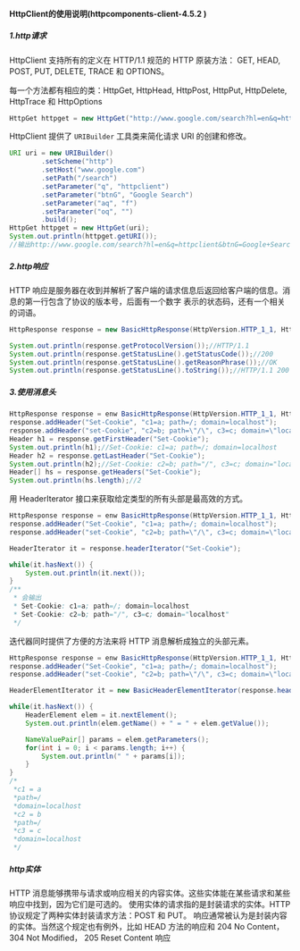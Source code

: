 #### HttpClient的使用说明(httpcomponents-client-4.5.2 )

##### 1.http请求

HttpClient 支持所有的定义在 HTTP/1.1 规范的 HTTP 原装方法： GET, HEAD, POST, PUT, DELETE, TRACE 和 OPTIONS。 

每一个方法都有相应的类：HttpGet, HttpHead, HttpPost, HttpPut, HttpDelete, HttpTrace 和 HttpOptions 

```java
HttpGet httpget = new HttpGet("http://www.google.com/search?hl=en&q=httpclient&btnG=Google+Search&aq=f&oq=");
```

HttpClient 提供了 `URIBuilder` 工具类来简化请求 URI 的创建和修改。 

```java
URI uri = new URIBuilder()
        .setScheme("http")
        .setHost("www.google.com")
        .setPath("/search")
        .setParameter("q", "httpclient")
        .setParameter("btnG", "Google Search")
        .setParameter("aq", "f")
        .setParameter("oq", "")
        .build();
HttpGet httpget = new HttpGet(uri);
System.out.println(httpget.getURI());
//输出http://www.google.com/search?hl=en&q=httpclient&btnG=Google+Search&aq=f&oq=
```

##### 2.http响应

HTTP 响应是服务器在收到并解析了客户端的请求信息后返回给客户端的信息。消息的第一行包含了协议的版本号，后面有一个数字 表示的状态码，还有一个相关的词语。 

```java
HttpResponse response = new BasicHttpResponse(HttpVersion.HTTP_1_1, HttpStatus.SC_OK, "OK);

System.out.println(response.getProtocolVersion());//HTTP/1.1
System.out.println(response.getStatusLine().getStatusCode());//200
System.out.println(response.getStatusLine().getReasonPhrase());//OK
System.out.println(response.getStatusLine().toString());//HTTP/1.1 200 OK
```

##### 3.使用消息头

```java
HttpResponse response = enw BasicHttpResponse(HttpVersion.HTTP_1_1, HttpStatus.SC_OK, "OK");
response.addHeader("Set-Cookie", "c1=a; path=/; domain=localhost");
response.addHeader("set-Cookie", "c2=b; path=\"/\", c3=c; domain=\"localhost\"");
Header h1 = response.getFirstHeader("Set-Cookie");
System.out.println(h1);//Set-Cookie: c1=a; path=/; domain=localhost
Header h2 = response.getLastHeader("Set-Cookie");
System.out.println(h2);//Set-Cookie: c2=b; path="/", c3=c; domain="localhost"
Header[] hs = response.getHeaders("Set-Cookie");
System.out.println(hs.length);//2
```

用 HeaderIterator 接口来获取给定类型的所有头部是最高效的方式。 

```java
HttpResponse response = enw BasicHttpResponse(HttpVersion.HTTP_1_1, HttpStatus.SC_OK, "OK");
response.addHeader("Set-Cookie", "c1=a; path=/; domain=localhost");
response.addHeader("set-Cookie", "c2=b; path=\"/\", c3=c; domain=\"localhost\"");

HeaderIterator it = response.headerIterator("Set-Cookie");

while(it.hasNext()) {
    System.out.println(it.next());
}
/**
 * 会输出
 * Set-Cookie: c1=a; path=/; domain=localhost
 * Set-Cookie: c2=b; path="/", c3=c; domain="localhost"
 */
```

迭代器同时提供了方便的方法来将 HTTP 消息解析成独立的头部元素。 

```java
HttpResponse response = enw BasicHttpResponse(HttpVersion.HTTP_1_1, HttpStatus.SC_OK, "OK");
response.addHeader("Set-Cookie", "c1=a; path=/; domain=localhost");
response.addHeader("set-Cookie", "c2=b; path=\"/\", c3=c; domain=\"localhost\"");

HeaderElementIterator it = new BasicHeaderElementIterator(response.headerIterator("Set-Cookie"));

while(it.hasNext()) {
    HeaderElement elem = it.nextElement();
    System.out.println(elem.getName() + " = " + elem.getValue());

    NameValuePair[] params = elem.getParameters();
    for(int i = 0; i < params.length; i++) {
        System.out.println(" " + params[i]);
    }
}
/*
 *c1 = a
 *path=/
 *domain=localhost
 *c2 = b
 *path=/
 *c3 = c
 *domain=localhost
 */
```

##### http实体

HTTP 消息能够携带与请求或响应相关的内容实体。这些实体能在某些请求和某些响应中找到，因为它们是可选的。 使用实体的请求指的是封装请求的实体。HTTP 协议规定了两种实体封装请求方法：POST 和 PUT。 响应通常被认为是封装内容的实体。当然这个规定也有例外，比如 HEAD 方法的响应和 204 No Content，304 Not Modified， 205 Reset Content 响应 